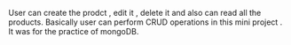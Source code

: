 User can create the prodct , edit it , delete it and also can read all the products. Basically user can perform CRUD operations in this mini project . It was for the practice of mongoDB.

